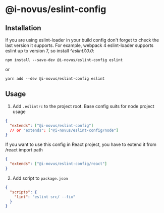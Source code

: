 # @i-novus/eslint-config

## Installation

If you are using eslint-loader in your build config don't forget to check the last version
it supports. For example, webpack 4 eslint-loader supports eslint up to version 7, so install
_^eslint7.0.0_:

```shell
npm install --save-dev @i-novus/eslint-config eslint
```

or

```shell
yarn add --dev @i-novus/eslint-config eslint
```

## Usage

1. Add `.eslintrc` to the project root. Base config suits for node project usage

```json
{
  "extends": ["@i-novus/eslint-config"]
  // or "extends": ["@i-novus/eslint-config/node"]
}
```

If you want to use this config in React project, you have to extend it from /react import path

```json
{
  "extends": ["@i-novus/eslint-config/react"]
}
```

2. Add script to `package.json`

```json
{
  "scripts": {
    "lint": "eslint src/ --fix"
  }
}
```
